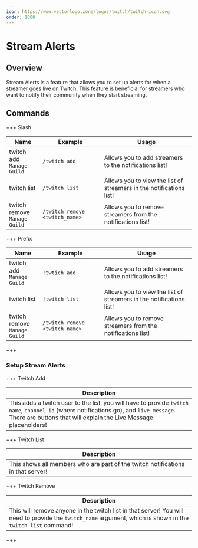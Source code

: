 ```yaml
---
icon: https://www.vectorlogo.zone/logos/twitch/twitch-icon.svg
order: 1000
---
```

# Stream Alerts

## Overview

Stream Alerts is a feature that allows you to set up alerts for when a streamer goes live on Twitch. This feature is beneficial for streamers who want to notify their community when they start streaming.

## Commands

+++ Slash

| Name                              | Example                        | Usage                                                               |
|-----------------------------------|--------------------------------|---------------------------------------------------------------------|
| twitch add<br>`Manage Guild`      | `/twtich add`                  | Allows you to add streamers to the notifications list!              |
| twitch list                       | `/twitch list`                 | Allows you to view the list of streamers in the notifications list! |
| twitch remove<br>`Manage Guild`   | `/twitch remove <twitch_name>` | Allows you to remove streamers from the notifications list!         | 


+++ Prefix

| Name                              | Example                        | Usage                                                               |
|-----------------------------------|--------------------------------|---------------------------------------------------------------------|
| twitch add<br>`Manage Guild`      | `!twtich add`                  | Allows you to add streamers to the notifications list!              |
| twitch list                       | `!twitch list`                 | Allows you to view the list of streamers in the notifications list! |
| twitch remove<br>`Manage Guild`   | `/twitch remove <twitch_name>` | Allows you to remove streamers from the notifications list!         |
+++

### Setup Stream Alerts

+++ Twitch Add

| Description                                                                                                                                                                                                |
|------------------------------------------------------------------------------------------------------------------------------------------------------------------------------------------------------------|
| This adds a twitch user to the list, you will have to provide `twitch name`, `channel id` (where notifications go), and `live message`. There are buttons that will explain the Live Message placeholders! |

+++ Twitch List

| Description                                                                     |
|---------------------------------------------------------------------------------|
| This shows all members who are part of the twitch notifications in that server! |

+++ Twitch Remove

| Description                                                                                                                                                  |
|--------------------------------------------------------------------------------------------------------------------------------------------------------------|
| This will remove anyone in the twitch list in that server! You will need to provide the `twitch_name` argument, which is shown in the `twitch list` command! |
+++
